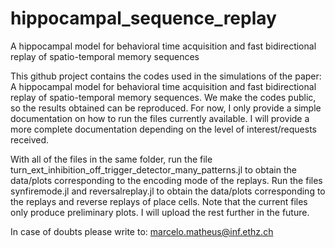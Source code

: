 # hippocampal_sequence_replay
A hippocampal model for behavioral time acquisition and fast bidirectional replay of spatio-temporal memory sequences

This github project contains the codes used in the simulations of the paper: A hippocampal model for behavioral time acquisition and fast bidirectional replay of spatio-temporal memory sequences. We make the codes public, so the results obtained can be reproduced. For now, I only provide a simple documentation on how to run the files currently available. I will provide a more complete documentation depending on the level of interest/requests received.

With all of the files in the same folder, run the file turn_ext_inhibition_off_trigger_detector_many_patterns.jl to obtain the data/plots corresponding to the encoding mode of the replays. Run the files synfiremode.jl and reversalreplay.jl to obtain the data/plots corresponding to the replays and reverse replays of place cells. Note that the current files only produce preliminary plots. I will upload the rest further in the future.

In case of doubts please write to: marcelo.matheus@inf.ethz.ch
